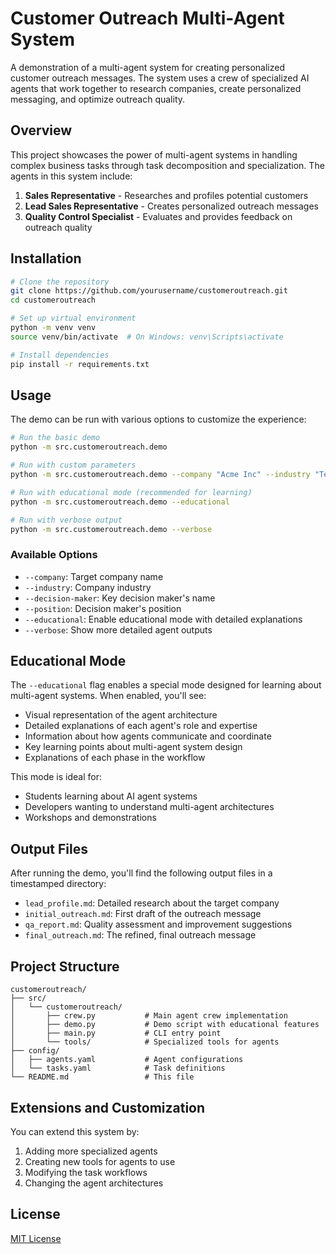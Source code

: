 # Customer Outreach Multi-Agent System

A demonstration of a multi-agent system for creating personalized customer outreach messages. The system uses a crew of specialized AI agents that work together to research companies, create personalized messaging, and optimize outreach quality.

## Overview

This project showcases the power of multi-agent systems in handling complex business tasks through task decomposition and specialization. The agents in this system include:

1. **Sales Representative** - Researches and profiles potential customers
2. **Lead Sales Representative** - Creates personalized outreach messages
3. **Quality Control Specialist** - Evaluates and provides feedback on outreach quality

## Installation

```bash
# Clone the repository
git clone https://github.com/yourusername/customeroutreach.git
cd customeroutreach

# Set up virtual environment
python -m venv venv
source venv/bin/activate  # On Windows: venv\Scripts\activate

# Install dependencies
pip install -r requirements.txt
```

## Usage

The demo can be run with various options to customize the experience:

```bash
# Run the basic demo
python -m src.customeroutreach.demo

# Run with custom parameters
python -m src.customeroutreach.demo --company "Acme Inc" --industry "Technology" --decision-maker "John Smith" --position "CTO"

# Run with educational mode (recommended for learning)
python -m src.customeroutreach.demo --educational

# Run with verbose output
python -m src.customeroutreach.demo --verbose
```

### Available Options

- `--company`: Target company name
- `--industry`: Company industry
- `--decision-maker`: Key decision maker's name
- `--position`: Decision maker's position
- `--educational`: Enable educational mode with detailed explanations
- `--verbose`: Show more detailed agent outputs

## Educational Mode

The `--educational` flag enables a special mode designed for learning about multi-agent systems. When enabled, you'll see:

- Visual representation of the agent architecture
- Detailed explanations of each agent's role and expertise
- Information about how agents communicate and coordinate
- Key learning points about multi-agent system design
- Explanations of each phase in the workflow

This mode is ideal for:
- Students learning about AI agent systems
- Developers wanting to understand multi-agent architectures
- Workshops and demonstrations

## Output Files

After running the demo, you'll find the following output files in a timestamped directory:

- `lead_profile.md`: Detailed research about the target company
- `initial_outreach.md`: First draft of the outreach message
- `qa_report.md`: Quality assessment and improvement suggestions
- `final_outreach.md`: The refined, final outreach message

## Project Structure

```
customeroutreach/
├── src/
│   └── customeroutreach/
│       ├── crew.py           # Main agent crew implementation
│       ├── demo.py           # Demo script with educational features
│       ├── main.py           # CLI entry point
│       └── tools/            # Specialized tools for agents
├── config/
│   ├── agents.yaml           # Agent configurations
│   └── tasks.yaml            # Task definitions
└── README.md                 # This file
```

## Extensions and Customization

You can extend this system by:

1. Adding more specialized agents
2. Creating new tools for agents to use
3. Modifying the task workflows
4. Changing the agent architectures

## License

[MIT License](LICENSE)
